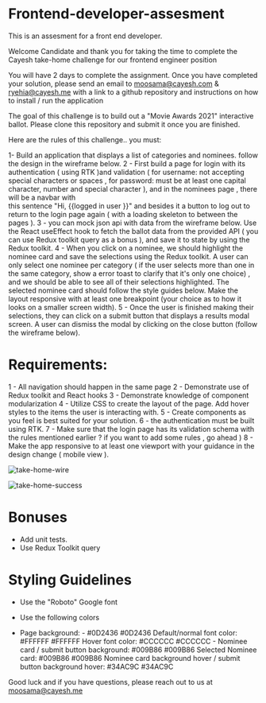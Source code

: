 # Frontend-developer-assesment
This is an assesment for a front end developer.

Welcome Candidate and thank you for taking the time to complete the Cayesh take-home challenge for our frontend engineer position

You will have 2 days to complete the assignment. Once you have completed your solution, please send an email to moosama@cayesh.com & ryehia@cayesh.me with a link to a github repository and instructions on how to install / run the application

The goal of this challenge is to build out a "Movie Awards 2021" interactive ballot. Please clone this repository and submit it once you are finished.

Here are the rules of this challenge.. you must:

1- Build an application that displays a list of categories and nominees. follow the design in the wireframe below.
2 - First build a page for login with its authentication ( using RTK )and validation ( for username: not accepting special characters or spaces , for password: must be at least one capital character, number and special character ), and in the nominees page , there will be a navbar with  
 this sentence "Hi, {{logged in user }}"
and besides it a button to log out to return to the login page again ( with a loading skeleton to between the pages ).
3 - you can mock json api with data from the wireframe below. Use the React useEffect hook to fetch the ballot data from the provided API ( you can use Redux toolkit query as a bonus ), and save it to state by using the Redux toolkit.
4 - When you click on a nominee, we should highlight the nominee card and save the selections using the Redux toolkit. A user can only select one nominee per category ( if the user selects more than one in the same category, show a error toast to clarify that it's only one choice) , and we should be able to see all of their selections highlighted. The selected nominee card should follow the style guides below.
Make the layout responsive with at least one breakpoint (your choice as to how it looks on a smaller screen width).
5 - Once the user is finished making their selections, they can click on a submit button that displays a results modal screen. A user can dismiss the modal by clicking on the close button (follow the wireframe below).


# Requirements:
1 - All navigation should happen in the same page
2 - Demonstrate use of Redux toolkit and React hooks
3 - Demonstrate knowledge of component modularization
4 - Utilize CSS to create the layout of the page. Add hover styles to the items the user is interacting with.
5 - Create components as you feel is best suited for your solution.
6 - the authentication must be built using RTK.
7 - Make sure that the login page has its validation schema with the rules mentioned earlier ? if you want to add some rules , go ahead )
8 - Make the app responsive to at least one viewport with your guidance in the design change ( mobile view ).




![take-home-wire](https://github.com/MohamedOsamaAbdellah/Frontend-developer-assesment/assets/36635247/2cda3db4-6e22-42d9-a991-9bb4571a3d38)






![take-home-success](https://github.com/MohamedOsamaAbdellah/Frontend-developer-assesment/assets/36635247/aa7fd611-d203-4876-ab76-88046781409c)


# Bonuses
* Add unit tests.
* Use Redux Toolkit query


# Styling Guidelines
* Use the "Roboto" Google font

* Use the following colors

* Page background: - #0D2436 #0D2436
    Default/normal font color: #FFFFFF #FFFFFF
    Hover font color: #CCCCCC #CCCCCC
      - Nominee card / submit button background: #009B86 #009B86
    Selected Nominee card: #009B86 #009B86
    Nominee card background hover / submit button background hover: #34AC9C #34AC9C

  
Good luck and if you have questions, please reach out to us at moosama@cayesh.me 






